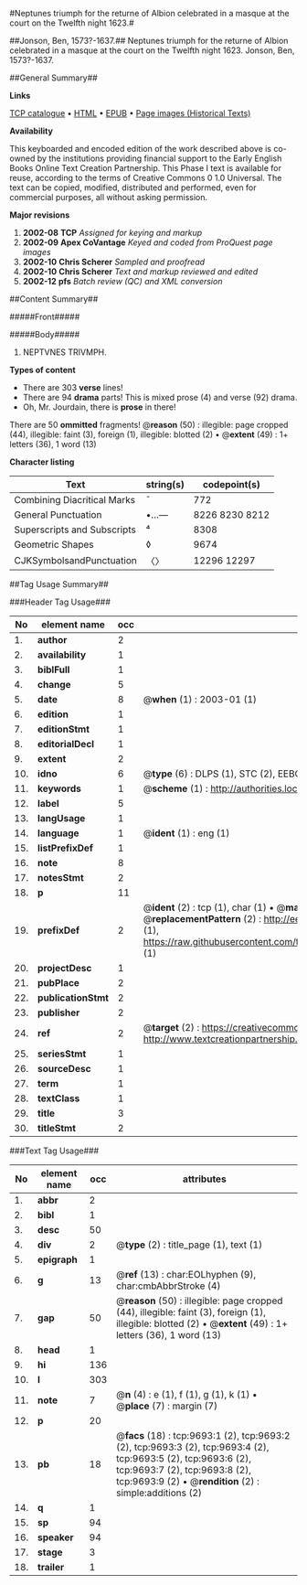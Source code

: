 #Neptunes triumph for the returne of Albion celebrated in a masque at the court on the Twelfth night 1623.#

##Jonson, Ben, 1573?-1637.##
Neptunes triumph for the returne of Albion celebrated in a masque at the court on the Twelfth night 1623.
Jonson, Ben, 1573?-1637.

##General Summary##

**Links**

[TCP catalogue](http://www.ota.ox.ac.uk/tcp/)  • 
[HTML](http://tei.it.ox.ac.uk/tcp/Texts-HTML/free/A04/A04656.html)  • 
[EPUB](http://tei.it.ox.ac.uk/tcp/Texts-EPUB/free/A04/A04656.epub) • 
[Page images (Historical Texts)](https://data.historicaltexts.jisc.ac.uk/view?pubId=eebo-99844847e&pageId=eebo-99844847e-9693-1)

**Availability**

This keyboarded and encoded edition of the
	       work described above is co-owned by the institutions
	       providing financial support to the Early English Books
	       Online Text Creation Partnership. This Phase I text is
	       available for reuse, according to the terms of Creative
	       Commons 0 1.0 Universal. The text can be copied,
	       modified, distributed and performed, even for
	       commercial purposes, all without asking permission.

**Major revisions**

1. __2002-08__ __TCP__ *Assigned for keying and markup*
1. __2002-09__ __Apex CoVantage__ *Keyed and coded from ProQuest page images*
1. __2002-10__ __Chris Scherer__ *Sampled and proofread*
1. __2002-10__ __Chris Scherer__ *Text and markup reviewed and edited*
1. __2002-12__ __pfs__ *Batch review (QC) and XML conversion*

##Content Summary##

#####Front#####

#####Body#####

1. NEPTVNES TRIVMPH.

**Types of content**

  * There are 303 **verse** lines!
  * There are 94 **drama** parts! This is mixed prose (4) and verse (92) drama.
  * Oh, Mr. Jourdain, there is **prose** in there!

There are 50 **ommitted** fragments! 
 @__reason__ (50) : illegible: page cropped (44), illegible: faint (3), foreign (1), illegible: blotted (2)  •  @__extent__ (49) : 1+ letters (36), 1 word (13)

**Character listing**


|Text|string(s)|codepoint(s)|
|---|---|---|
|Combining             Diacritical Marks|̄|772|
|General Punctuation|•…—|8226 8230 8212|
|Superscripts             and Subscripts|⁴|8308|
|Geometric Shapes|◊|9674|
|CJKSymbolsandPunctuation|〈〉|12296 12297|

##Tag Usage Summary##

###Header Tag Usage###

|No|element name|occ|attributes|
|---|---|---|---|
|1.|__author__|2||
|2.|__availability__|1||
|3.|__biblFull__|1||
|4.|__change__|5||
|5.|__date__|8| @__when__ (1) : 2003-01 (1)|
|6.|__edition__|1||
|7.|__editionStmt__|1||
|8.|__editorialDecl__|1||
|9.|__extent__|2||
|10.|__idno__|6| @__type__ (6) : DLPS (1), STC (2), EEBO-CITATION (1), PROQUEST (1), VID (1)|
|11.|__keywords__|1| @__scheme__ (1) : http://authorities.loc.gov/ (1)|
|12.|__label__|5||
|13.|__langUsage__|1||
|14.|__language__|1| @__ident__ (1) : eng (1)|
|15.|__listPrefixDef__|1||
|16.|__note__|8||
|17.|__notesStmt__|2||
|18.|__p__|11||
|19.|__prefixDef__|2| @__ident__ (2) : tcp (1), char (1)  •  @__matchPattern__ (2) : ([0-9\-]+):([0-9IVX]+) (1), (.+) (1)  •  @__replacementPattern__ (2) : http://eebo.chadwyck.com/downloadtiff?vid=$1&page=$2 (1), https://raw.githubusercontent.com/textcreationpartnership/Texts/master/tcpchars.xml#$1 (1)|
|20.|__projectDesc__|1||
|21.|__pubPlace__|2||
|22.|__publicationStmt__|2||
|23.|__publisher__|2||
|24.|__ref__|2| @__target__ (2) : https://creativecommons.org/publicdomain/zero/1.0/ (1), http://www.textcreationpartnership.org/docs/. (1)|
|25.|__seriesStmt__|1||
|26.|__sourceDesc__|1||
|27.|__term__|1||
|28.|__textClass__|1||
|29.|__title__|3||
|30.|__titleStmt__|2||


###Text Tag Usage###

|No|element name|occ|attributes|
|---|---|---|---|
|1.|__abbr__|2||
|2.|__bibl__|1||
|3.|__desc__|50||
|4.|__div__|2| @__type__ (2) : title_page (1), text (1)|
|5.|__epigraph__|1||
|6.|__g__|13| @__ref__ (13) : char:EOLhyphen (9), char:cmbAbbrStroke (4)|
|7.|__gap__|50| @__reason__ (50) : illegible: page cropped (44), illegible: faint (3), foreign (1), illegible: blotted (2)  •  @__extent__ (49) : 1+ letters (36), 1 word (13)|
|8.|__head__|1||
|9.|__hi__|136||
|10.|__l__|303||
|11.|__note__|7| @__n__ (4) : e (1), f (1), g (1), k (1)  •  @__place__ (7) : margin (7)|
|12.|__p__|20||
|13.|__pb__|18| @__facs__ (18) : tcp:9693:1 (2), tcp:9693:2 (2), tcp:9693:3 (2), tcp:9693:4 (2), tcp:9693:5 (2), tcp:9693:6 (2), tcp:9693:7 (2), tcp:9693:8 (2), tcp:9693:9 (2)  •  @__rendition__ (2) : simple:additions (2)|
|14.|__q__|1||
|15.|__sp__|94||
|16.|__speaker__|94||
|17.|__stage__|3||
|18.|__trailer__|1||
